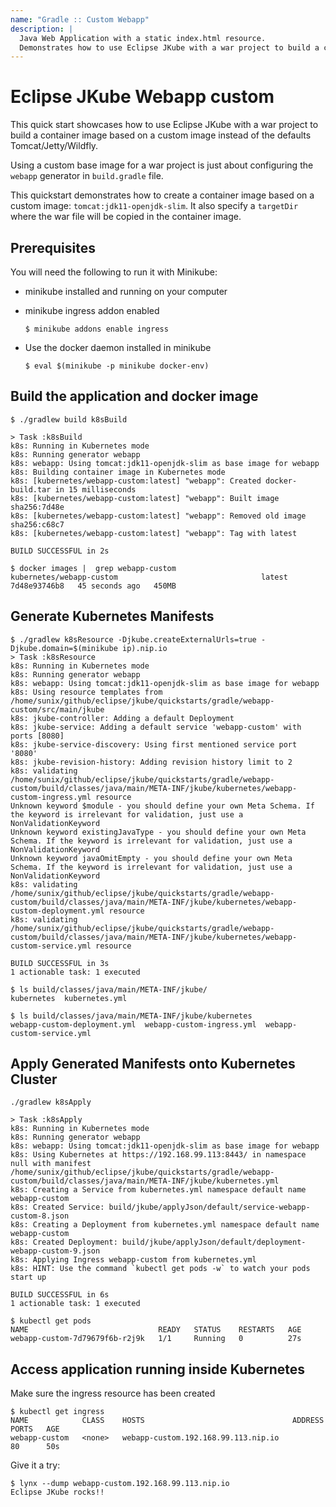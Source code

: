 ```yaml
---
name: "Gradle :: Custom Webapp"
description: |
  Java Web Application with a static index.html resource.
  Demonstrates how to use Eclipse JKube with a war project to build a container image based on a custom image instead of the defaults Tomcat/Jetty/Wildfly. 
---
```

# Eclipse JKube Webapp custom
This quick start showcases how to use Eclipse JKube with a war project to build a container image based on a custom image instead of the defaults Tomcat/Jetty/Wildfly.

Using a custom base image for a war project is just about configuring the `webapp` generator in `build.gradle` file.

This quickstart demonstrates how to create a container image based on a custom image: `tomcat:jdk11-openjdk-slim`. It also specify a `targetDir` where the war file will be copied in the container image.


## Prerequisites
You will need the following to run it with Minikube:
- minikube installed and running on your computer
- minikube ingress addon enabled

      $ minikube addons enable ingress

- Use the docker daemon installed in minikube

      $ eval $(minikube -p minikube docker-env)

## Build the application and docker image
```
$ ./gradlew build k8sBuild

> Task :k8sBuild
k8s: Running in Kubernetes mode
k8s: Running generator webapp
k8s: webapp: Using tomcat:jdk11-openjdk-slim as base image for webapp
k8s: Building container image in Kubernetes mode
k8s: [kubernetes/webapp-custom:latest] "webapp": Created docker-build.tar in 15 milliseconds
k8s: [kubernetes/webapp-custom:latest] "webapp": Built image sha256:7d48e
k8s: [kubernetes/webapp-custom:latest] "webapp": Removed old image sha256:c68c7
k8s: [kubernetes/webapp-custom:latest] "webapp": Tag with latest

BUILD SUCCESSFUL in 2s

$ docker images |  grep webapp-custom
kubernetes/webapp-custom                                latest               7d48e93746b8   45 seconds ago   450MB

```

## Generate Kubernetes Manifests
```
$ ./gradlew k8sResource -Djkube.createExternalUrls=true -Djkube.domain=$(minikube ip).nip.io
> Task :k8sResource
k8s: Running in Kubernetes mode
k8s: Running generator webapp
k8s: webapp: Using tomcat:jdk11-openjdk-slim as base image for webapp
k8s: Using resource templates from /home/sunix/github/eclipse/jkube/quickstarts/gradle/webapp-custom/src/main/jkube
k8s: jkube-controller: Adding a default Deployment
k8s: jkube-service: Adding a default service 'webapp-custom' with ports [8080]
k8s: jkube-service-discovery: Using first mentioned service port '8080' 
k8s: jkube-revision-history: Adding revision history limit to 2
k8s: validating /home/sunix/github/eclipse/jkube/quickstarts/gradle/webapp-custom/build/classes/java/main/META-INF/jkube/kubernetes/webapp-custom-ingress.yml resource
Unknown keyword $module - you should define your own Meta Schema. If the keyword is irrelevant for validation, just use a NonValidationKeyword
Unknown keyword existingJavaType - you should define your own Meta Schema. If the keyword is irrelevant for validation, just use a NonValidationKeyword
Unknown keyword javaOmitEmpty - you should define your own Meta Schema. If the keyword is irrelevant for validation, just use a NonValidationKeyword
k8s: validating /home/sunix/github/eclipse/jkube/quickstarts/gradle/webapp-custom/build/classes/java/main/META-INF/jkube/kubernetes/webapp-custom-deployment.yml resource
k8s: validating /home/sunix/github/eclipse/jkube/quickstarts/gradle/webapp-custom/build/classes/java/main/META-INF/jkube/kubernetes/webapp-custom-service.yml resource

BUILD SUCCESSFUL in 3s
1 actionable task: 1 executed

$ ls build/classes/java/main/META-INF/jkube/
kubernetes  kubernetes.yml

$ ls build/classes/java/main/META-INF/jkube/kubernetes
webapp-custom-deployment.yml  webapp-custom-ingress.yml  webapp-custom-service.yml
```

## Apply Generated Manifests onto Kubernetes Cluster
```
./gradlew k8sApply

> Task :k8sApply
k8s: Running in Kubernetes mode
k8s: Running generator webapp
k8s: webapp: Using tomcat:jdk11-openjdk-slim as base image for webapp
k8s: Using Kubernetes at https://192.168.99.113:8443/ in namespace null with manifest /home/sunix/github/eclipse/jkube/quickstarts/gradle/webapp-custom/build/classes/java/main/META-INF/jkube/kubernetes.yml 
k8s: Creating a Service from kubernetes.yml namespace default name webapp-custom
k8s: Created Service: build/jkube/applyJson/default/service-webapp-custom-8.json
k8s: Creating a Deployment from kubernetes.yml namespace default name webapp-custom
k8s: Created Deployment: build/jkube/applyJson/default/deployment-webapp-custom-9.json
k8s: Applying Ingress webapp-custom from kubernetes.yml
k8s: HINT: Use the command `kubectl get pods -w` to watch your pods start up

BUILD SUCCESSFUL in 6s
1 actionable task: 1 executed

$ kubectl get pods
NAME                             READY   STATUS    RESTARTS   AGE
webapp-custom-7d79679f6b-r2j9k   1/1     Running   0          27s

```

## Access application running inside Kubernetes

Make sure the ingress resource has been created
```
$ kubectl get ingress
NAME            CLASS    HOSTS                                 ADDRESS   PORTS   AGE
webapp-custom   <none>   webapp-custom.192.168.99.113.nip.io             80      50s
```

Give it a try:
```
$ lynx --dump webapp-custom.192.168.99.113.nip.io
Eclipse JKube rocks!!
```

